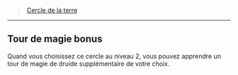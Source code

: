 ﻿---
!GenericItem
Id: druid_earth_hd.md#tour-de-magie-bonus
ParentLink: druid_earth_hd.md#cercle-de-la-terre
Name: Tour de magie bonus
ParentName: Cercle de la terre
NameLevel: 2
Attributes:
  Name: Tour de magie bonus
  Markdown: >+
    ## <!--Name-->Tour de magie bonus<!--/Name-->


    Quand vous choisissez ce cercle au niveau 2, vous pouvez apprendre un tour de magie de druide supplémentaire de votre choix.

AttributesDictionary: >+
  Name: Tour de magie bonus

  Markdown: >+

    ## <!--Name-->Tour de magie bonus<!--/Name-->





    Quand vous choisissez ce cercle au niveau 2, vous pouvez apprendre un tour de magie de druide supplémentaire de votre choix.



---
> [Cercle de la terre](hd_druid_earth.md)

---

## Tour de magie bonus

Quand vous choisissez ce cercle au niveau 2, vous pouvez apprendre un tour de magie de druide supplémentaire de votre choix.

